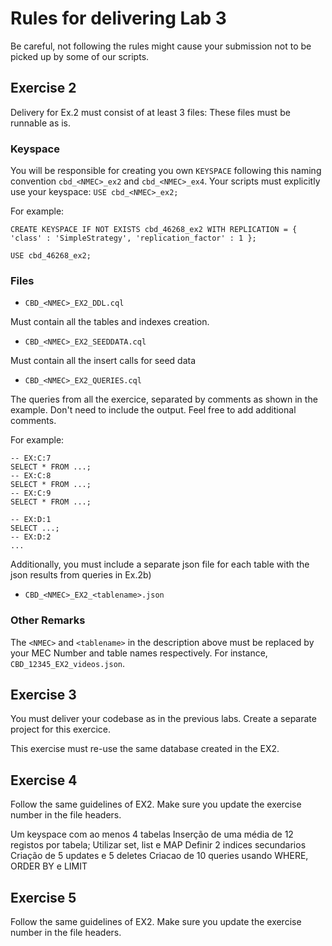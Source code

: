 # Rules for delivering Lab 3

Be careful, not following the rules might cause your submission not to be picked up by some of our scripts.

## Exercise 2
Delivery for Ex.2 must consist of at least 3 files:
These files must be runnable as is.

### Keyspace
You will be responsible for creating you own `KEYSPACE` following this naming convention `cbd_<NMEC>_ex2` and `cbd_<NMEC>_ex4`.
Your scripts must explicitly use your keyspace: `USE cbd_<NMEC>_ex2;`

For example:
```
CREATE KEYSPACE IF NOT EXISTS cbd_46268_ex2 WITH REPLICATION = { 'class' : 'SimpleStrategy', 'replication_factor' : 1 };

USE cbd_46268_ex2;
```

### Files

* `CBD_<NMEC>_EX2_DDL.cql`

Must contain all the tables and indexes creation.


* `CBD_<NMEC>_EX2_SEEDDATA.cql`

Must contain all the insert calls for seed data

* `CBD_<NMEC>_EX2_QUERIES.cql`

The queries from all the exercice, separated by comments as shown in the example.
Don't need to include the output. Feel free to add additional comments.    

For example:
```
-- EX:C:7
SELECT * FROM ...;
-- EX:C:8
SELECT * FROM ...;
-- EX:C:9
SELECT * FROM ...;

-- EX:D:1
SELECT ...;
-- EX:D:2
...
```

Additionally, you must include a separate json file for each table with the json results from queries in Ex.2b)
* `CBD_<NMEC>_EX2_<tablename>.json`

### Other Remarks

The `<NMEC>` and `<tablename>` in the description above must be replaced by your MEC Number and table names respectively.
For instance, `CBD_12345_EX2_videos.json`.

## Exercise 3

You must deliver your codebase as in the previous labs. Create a separate project for this exercice.

This exercise must re-use the same database created in the EX2.

## Exercise 4

Follow the same guidelines of EX2. Make sure you update the exercise number in the file headers.

Um keyspace com ao menos 4 tabelas
Inserção de uma média de 12 registos por tabela;
Utilizar set, list e MAP
Definir 2 indices secundarios
Criação de 5 updates e 5 deletes
Criacao de 10 queries usando WHERE, ORDER BY e LIMIT

## Exercise 5

Follow the same guidelines of EX2. Make sure you update the exercise number in the file headers.


